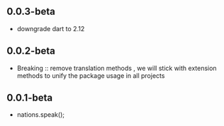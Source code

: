 ## 0.0.3-beta

- downgrade dart to 2.12

## 0.0.2-beta

- Breaking :: remove translation methods , we will stick with extension methods to unify the package usage in all projects

## 0.0.1-beta

- nations.speak();
